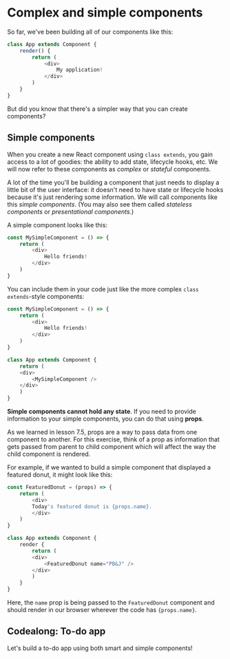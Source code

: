 # Complex and simple components

So far, we've been building all of our components like this:

```javascript
class App extends Component {
	render() {
		return (
			<div>
				My application!
			</div>
		)
	}
}
```

But did you know that there's a simpler way that you can create components? 

## Simple components
When you create a new React component using `class extends`, you gain access to a lot of goodies: the ability to add state, lifecycle hooks, etc. We will now refer to these components as _complex_ or _stateful_ components.

A lot of the time you'll be building a component that just needs to display a little bit of the user interface: it doesn't need to have state or lifecycle hooks because it's just rendering some information. We will call components like this _simple components_. (You may also see them called _stateless components_ or _presentational components_.) 

A simple component looks like this:

```javascript
const MySimpleComponent = () => {
	return (
		<div>
			Hello friends!
		</div>
	)
} 
```

You can include them in your code just like the more complex `class extends`-style components:

```javascript
const MySimpleComponent = () => {
	return (
		<div>
			Hello friends!
		</div>
	)
} 

class App extends Component {
	return (
	<div>
		<MySimpleComponent />
	</div>
	)
}
```

**Simple components cannot hold any state**. If you need to provide information to your simple components, you can do that using **props**. 

As we learned in lesson 7.5, props are a way to pass data from one component to another. For this exercise, think of a prop as information that gets passed from parent to child component which will affect the way the child component is rendered.

For example, if we wanted to build a simple component that displayed a featured donut, it might look like this:

```javascript
const FeaturedDonut = (props) => {
	return (
		<div>
		Today's featured donut is {props.name}.
		</div>
	)
}

class App extends Component {
	render {
		return (
		<div>
			<FeaturedDonut name="PB&J" />
		</div>
		)
	}
}
```
Here, the `name` prop is being passed to the `FeaturedDonut` component and should render in our browser wherever the code has `{props.name}`.

## Codealong: To-do app
Let's build a to-do app using both smart and simple components!